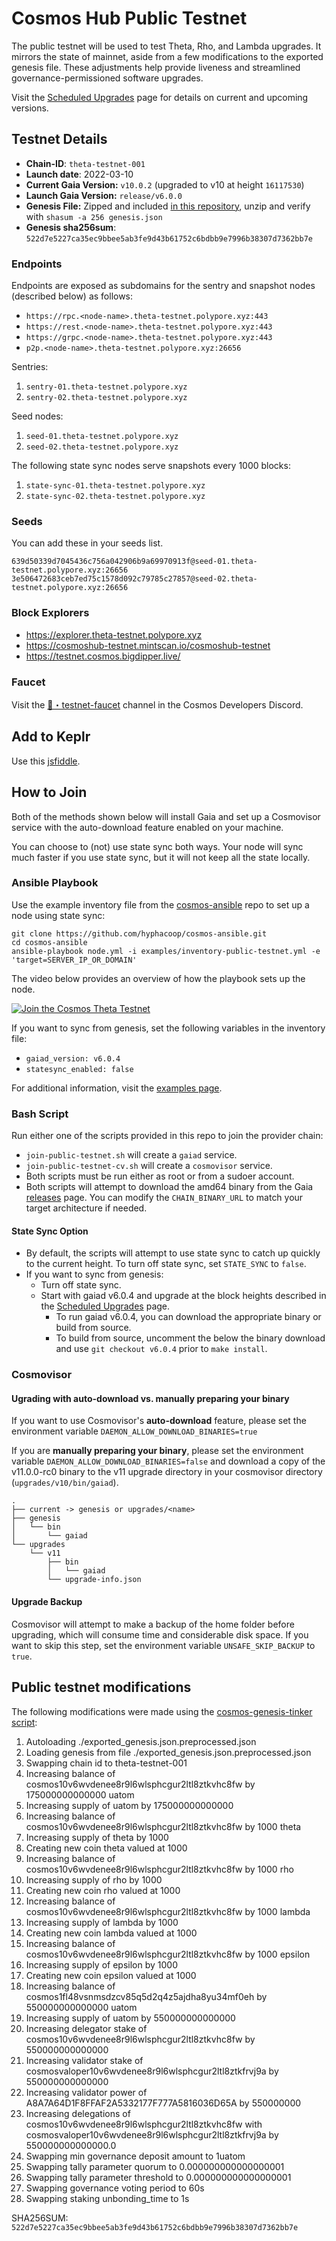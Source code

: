 # Cosmos Hub Public Testnet

The public testnet will be used to test Theta, Rho, and Lambda upgrades. It mirrors the state of mainnet, aside from a few modifications to the exported genesis file. These adjustments help provide liveness and streamlined governance-permissioned software upgrades.

Visit the [Scheduled Upgrades](UPGRADES.md) page for details on current and upcoming versions. 

## Testnet Details

- **Chain-ID**: `theta-testnet-001`
- **Launch date**: 2022-03-10
- **Current Gaia Version:** `v10.0.2` (upgraded to v10 at height `16117530`)
- **Launch Gaia Version:** `release/v6.0.0`
- **Genesis File:**  Zipped and included [in this repository](genesis.json.gz), unzip and verify with `shasum -a 256 genesis.json`
- **Genesis sha256sum**: `522d7e5227ca35ec9bbee5ab3fe9d43b61752c6bdbb9e7996b38307d7362bb7e`

### Endpoints

Endpoints are exposed as subdomains for the sentry and snapshot nodes (described below) as follows:

* `https://rpc.<node-name>.theta-testnet.polypore.xyz:443`
* `https://rest.<node-name>.theta-testnet.polypore.xyz:443`
* `https://grpc.<node-name>.theta-testnet.polypore.xyz:443`
* `p2p.<node-name>.theta-testnet.polypore.xyz:26656`

Sentries:

1. `sentry-01.theta-testnet.polypore.xyz`
2. `sentry-02.theta-testnet.polypore.xyz`

Seed nodes:

1. `seed-01.theta-testnet.polypore.xyz`
2. `seed-02.theta-testnet.polypore.xyz`

The following state sync nodes serve snapshots every 1000 blocks:

1. `state-sync-01.theta-testnet.polypore.xyz`
2. `state-sync-02.theta-testnet.polypore.xyz`

### Seeds

You can add these in your seeds list.

```
639d50339d7045436c756a042906b9a69970913f@seed-01.theta-testnet.polypore.xyz:26656
3e506472683ceb7ed75c1578d092c79785c27857@seed-02.theta-testnet.polypore.xyz:26656
```

### Block Explorers

  - https://explorer.theta-testnet.polypore.xyz
  - https://cosmoshub-testnet.mintscan.io/cosmoshub-testnet
  - https://testnet.cosmos.bigdipper.live/

### Faucet

Visit the [🚰・testnet-faucet](https://discord.com/channels/669268347736686612/953697793476821092) channel in the Cosmos Developers Discord.


## Add to Keplr

Use this [jsfiddle](https://jsfiddle.net/kht96uvo/1/).

## How to Join

Both of the methods shown below will install Gaia and set up a Cosmovisor service with the auto-download feature enabled on your machine.

You can choose to (not) use state sync both ways. Your node will sync much faster if you use state sync, but it will not keep all the state locally.

### Ansible Playbook

Use the example inventory file from the [cosmos-ansible](https://github.com/hyphacoop/cosmos-ansible) repo to set up a node using state sync:

```
git clone https://github.com/hyphacoop/cosmos-ansible.git
cd cosmos-ansible
ansible-playbook node.yml -i examples/inventory-public-testnet.yml -e 'target=SERVER_IP_OR_DOMAIN'
```

The video below provides an overview of how the playbook sets up the node.

[![Join the Cosmos Theta Testnet](https://img.youtube.com/vi/SYt0EC5pcY0/0.jpg)](https://www.youtube.com/watch?v=SYt0EC5pcY0)

If you want to sync from genesis, set the following variables in the inventory file:
* `gaiad_version: v6.0.4`
* `statesync_enabled: false`

For additional information, visit the [examples page](https://github.com/hyphacoop/cosmos-ansible/tree/main/examples#join-the-theta-testnet).

### Bash Script

Run either one of the scripts provided in this repo to join the provider chain:
* `join-public-testnet.sh` will create a `gaiad` service.
* `join-public-testnet-cv.sh` will create a `cosmovisor` service.
* Both scripts must be run either as root or from a sudoer account.
* Both scripts will attempt to download the amd64 binary from the Gaia [releases](https://github.com/cosmos/gaia/releases) page. You can modify the `CHAIN_BINARY_URL` to match your target architecture if needed.

#### State Sync Option

* By default, the scripts will attempt to use state sync to catch up quickly to the current height. To turn off state sync, set `STATE_SYNC` to `false`.
* If you want to sync from genesis:
  * Turn off state sync.
  * Start with gaiad v6.0.4 and upgrade at the block heights described in the [Scheduled Upgrades](UPGRADES.md) page.
    * To run gaiad v6.0.4, you can download the appropriate binary or build from source.
    * To build from source, uncomment the below the binary download and use `git checkout v6.0.4` prior to `make install`.

### Cosmovisor

#### Ugrading with auto-download vs. manually preparing your binary

If you want to use Cosmovisor's **auto-download** feature, please set the environment variable `DAEMON_ALLOW_DOWNLOAD_BINARIES=true`

If you are **manually preparing your binary**, please set the environment variable `DAEMON_ALLOW_DOWNLOAD_BINARIES=false` and download a copy of the v11.0.0-rc0 binary to the v11 upgrade directory in your cosmovisor directory (`upgrades/v10/bin/gaiad`). 

```
.
├── current -> genesis or upgrades/<name>
├── genesis
│   └── bin
│       └── gaiad
└── upgrades
    └── v11
        ├── bin
        │   └── gaiad
        └── upgrade-info.json
```

#### Upgrade Backup

Cosmovisor will attempt to make a backup of the home folder before upgrading, which will consume time and considerable disk space. If you want to skip this step, set the environment variable `UNSAFE_SKIP_BACKUP` to `true`.

## Public testnet modifications

The following modifications were made using the [cosmos-genesis-tinker script](https://github.com/hyphacoop/cosmos-genesis-tinkerer/blob/main/example_stateful_genesis.py):

1. Autoloading ./exported_genesis.json.preprocessed.json
2. Loading genesis from file ./exported_genesis.json.preprocessed.json
3. Swapping chain id to theta-testnet-001
4. Increasing balance of cosmos10v6wvdenee8r9l6wlsphcgur2ltl8ztkvhc8fw by 175000000000000 uatom
5. Increasing supply of uatom by 175000000000000
6. Increasing balance of cosmos10v6wvdenee8r9l6wlsphcgur2ltl8ztkvhc8fw by 1000 theta
7. Increasing supply of theta by 1000
8. Creating new coin theta valued at 1000
9. Increasing balance of cosmos10v6wvdenee8r9l6wlsphcgur2ltl8ztkvhc8fw by 1000 rho
10. Increasing supply of rho by 1000
11. Creating new coin rho valued at 1000
12. Increasing balance of cosmos10v6wvdenee8r9l6wlsphcgur2ltl8ztkvhc8fw by 1000 lambda
13. Increasing supply of lambda by 1000
14. Creating new coin lambda valued at 1000
15. Increasing balance of cosmos10v6wvdenee8r9l6wlsphcgur2ltl8ztkvhc8fw by 1000 epsilon
16. Increasing supply of epsilon by 1000
17. Creating new coin epsilon valued at 1000
18. Increasing balance of cosmos1fl48vsnmsdzcv85q5d2q4z5ajdha8yu34mf0eh by 550000000000000 uatom
19. Increasing supply of uatom by 550000000000000
20. Increasing delegator stake of cosmos10v6wvdenee8r9l6wlsphcgur2ltl8ztkvhc8fw by 550000000000000
21. Increasing validator stake of cosmosvaloper10v6wvdenee8r9l6wlsphcgur2ltl8ztkfrvj9a by 550000000000000
22. Increasing validator power of A8A7A64D1F8FFAF2A5332177F777A5816036D65A by 550000000
23. Increasing delegations of cosmos10v6wvdenee8r9l6wlsphcgur2ltl8ztkvhc8fw with cosmosvaloper10v6wvdenee8r9l6wlsphcgur2ltl8ztkfrvj9a by 550000000000000.0
24. Swapping min governance deposit amount to 1uatom
25. Swapping tally parameter quorum to 0.000000000000000001
26. Swapping tally parameter threshold to 0.000000000000000001
27. Swapping governance voting period to 60s
28. Swapping staking unbonding_time to 1s

SHA256SUM: `522d7e5227ca35ec9bbee5ab3fe9d43b61752c6bdbb9e7996b38307d7362bb7e`
